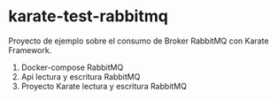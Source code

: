 # karate-test-rabbitmq
Proyecto de ejemplo sobre el consumo de Broker RabbitMQ con Karate Framework.

1. Docker-compose RabbitMQ
2. Api lectura y escritura RabbitMQ
3. Proyecto Karate lectura y escritura RabbitMQ